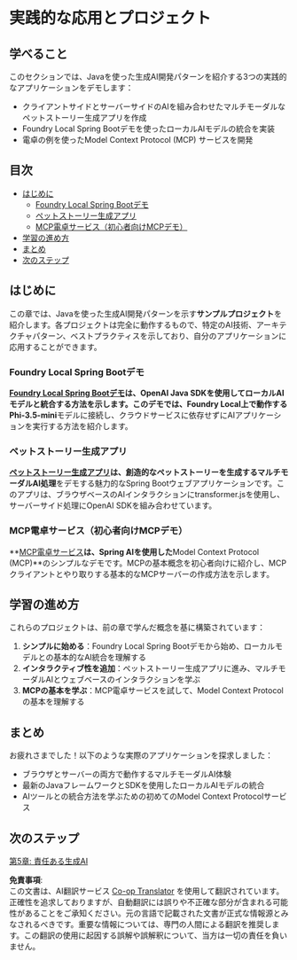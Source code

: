 <!--
CO_OP_TRANSLATOR_METADATA:
{
  "original_hash": "14c0a61ecc1cd2012a9c129236dfdf71",
  "translation_date": "2025-07-29T14:47:45+00:00",
  "source_file": "04-PracticalSamples/README.md",
  "language_code": "ja"
}
-->
# 実践的な応用とプロジェクト

## 学べること
このセクションでは、Javaを使った生成AI開発パターンを紹介する3つの実践的なアプリケーションをデモします：
- クライアントサイドとサーバーサイドのAIを組み合わせたマルチモーダルなペットストーリー生成アプリを作成
- Foundry Local Spring Bootデモを使ったローカルAIモデルの統合を実装
- 電卓の例を使ったModel Context Protocol (MCP) サービスを開発

## 目次

- [はじめに](../../../04-PracticalSamples)
  - [Foundry Local Spring Bootデモ](../../../04-PracticalSamples)
  - [ペットストーリー生成アプリ](../../../04-PracticalSamples)
  - [MCP電卓サービス（初心者向けMCPデモ）](../../../04-PracticalSamples)
- [学習の進め方](../../../04-PracticalSamples)
- [まとめ](../../../04-PracticalSamples)
- [次のステップ](../../../04-PracticalSamples)

## はじめに

この章では、Javaを使った生成AI開発パターンを示す**サンプルプロジェクト**を紹介します。各プロジェクトは完全に動作するもので、特定のAI技術、アーキテクチャパターン、ベストプラクティスを示しており、自分のアプリケーションに応用することができます。

### Foundry Local Spring Bootデモ

**[Foundry Local Spring Bootデモ](foundrylocal/README.md)**は、**OpenAI Java SDK**を使用してローカルAIモデルと統合する方法を示します。このデモでは、Foundry Local上で動作する**Phi-3.5-mini**モデルに接続し、クラウドサービスに依存せずにAIアプリケーションを実行する方法を紹介します。

### ペットストーリー生成アプリ

**[ペットストーリー生成アプリ](petstory/README.md)**は、創造的なペットストーリーを生成する**マルチモーダルAI処理**をデモする魅力的なSpring Bootウェブアプリケーションです。このアプリは、ブラウザベースのAIインタラクションにtransformer.jsを使用し、サーバーサイド処理にOpenAI SDKを組み合わせています。

### MCP電卓サービス（初心者向けMCPデモ）

**[MCP電卓サービス](calculator/README.md)**は、Spring AIを使用した**Model Context Protocol (MCP)**のシンプルなデモです。MCPの基本概念を初心者向けに紹介し、MCPクライアントとやり取りする基本的なMCPサーバーの作成方法を示します。

## 学習の進め方

これらのプロジェクトは、前の章で学んだ概念を基に構築されています：

1. **シンプルに始める**：Foundry Local Spring Bootデモから始め、ローカルモデルとの基本的なAI統合を理解する
2. **インタラクティブ性を追加**：ペットストーリー生成アプリに進み、マルチモーダルAIとウェブベースのインタラクションを学ぶ
3. **MCPの基本を学ぶ**：MCP電卓サービスを試して、Model Context Protocolの基本を理解する

## まとめ

お疲れさまでした！以下のような実際のアプリケーションを探求しました：

- ブラウザとサーバーの両方で動作するマルチモーダルAI体験
- 最新のJavaフレームワークとSDKを使用したローカルAIモデルの統合
- AIツールとの統合方法を学ぶための初めてのModel Context Protocolサービス

## 次のステップ

[第5章: 責任ある生成AI](../05-ResponsibleGenAI/README.md)

**免責事項**:  
この文書は、AI翻訳サービス [Co-op Translator](https://github.com/Azure/co-op-translator) を使用して翻訳されています。正確性を追求しておりますが、自動翻訳には誤りや不正確な部分が含まれる可能性があることをご承知ください。元の言語で記載された文書が正式な情報源とみなされるべきです。重要な情報については、専門の人間による翻訳を推奨します。この翻訳の使用に起因する誤解や誤解釈について、当方は一切の責任を負いません。